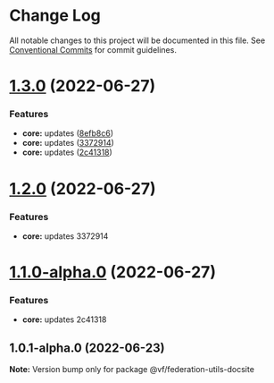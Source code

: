 # Change Log

All notable changes to this project will be documented in this file.
See [Conventional Commits](https://conventionalcommits.org) for commit guidelines.

# [1.3.0](https://vfuk-digital.visualstudio.com/Digital/_git/lib-web-federation-utils/compare/@vf/federation-utils-docsite@1.0.1-alpha.0...@vf/federation-utils-docsite@1.3.0) (2022-06-27)


### Features

* **core:** updates ([8efb8c6](https://vfuk-digital.visualstudio.com/Digital/_git/lib-web-federation-utils/commits/8efb8c677d8ae781f4d6fe858223952749a49b73))
* **core:** updates ([3372914](https://vfuk-digital.visualstudio.com/Digital/_git/lib-web-federation-utils/commits/3372914eb8059873dae677c1db41418c6c5c9793))
* **core:** updates ([2c41318](https://vfuk-digital.visualstudio.com/Digital/_git/lib-web-federation-utils/commits/2c413188f59c6a09bed731a994e05d814caf84d2))





# [1.2.0](/compare/@vf/federation-utils-docsite@1.1.0-alpha.0...@vf/federation-utils-docsite@1.2.0) (2022-06-27)


### Features

* **core:** updates 3372914





# [1.1.0-alpha.0](/compare/@vf/federation-utils-docsite@1.0.1-alpha.0...@vf/federation-utils-docsite@1.1.0-alpha.0) (2022-06-27)


### Features

* **core:** updates 2c41318





## 1.0.1-alpha.0 (2022-06-23)

**Note:** Version bump only for package @vf/federation-utils-docsite
